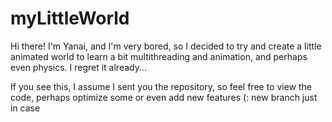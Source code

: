 # myLittleWorld

Hi there! I'm Yanai, and I'm very bored, so I decided to try and create a little animated world to learn a bit multithreading and animation, and perhaps even physics. I regret it already...

If you see this, I assume I sent you the repository, so feel free to view the code, perhaps optimize some or even add new features (:
new branch just in case
